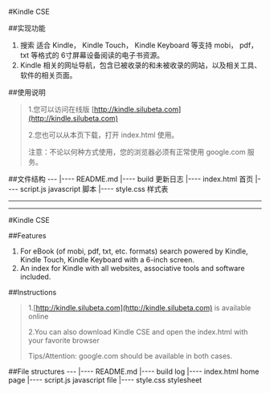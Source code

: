 #Kindle CSE

##实现功能
1.    搜索 适合 Kindle， Kindle Touch， Kindle Keyboard 等支持 mobi， pdf，txt 等格式的 6寸屏幕设备阅读的电子书资源。 
2.    Kindle 相关的网址导航，包含已被收录的和未被收录的网站，以及相关工具、软件的相关页面。

##使用说明
> 1.您可以访问在线版 [http://kindle.silubeta.com](http://kindle.silubeta.com)
>
> 2.您也可以从本页下载，打开 index.html 使用。
>
>注意：不论以何种方式使用，您的浏览器必须有正常使用 google.com 服务。

##文件结构
    ---
     |---- README.md
     |---- build                    更新日志
     |---- index.html               首页
     |---- script.js                javascript 脚本
     |---- style.css                样式表

*******************
*******************

#Kindle CSE

##Features
1. For eBook (of mobi, pdf, txt, etc. formats) search powered by Kindle, Kindle Touch, Kindle Keyboard with a 6-inch screen.
2. An index for Kindle with all websites, associative tools and software included.

##Instructions
> 1.[http://kindle.silubeta.com](http://kindle.silubeta.com) is available online
>
> 2.You can also download Kindle CSE and open the index.html with your favorite browser
>
>Tips/Attention: google.com should be available in both cases. 

##File structures
    ---
     |---- README.md
     |---- build                    log
     |---- index.html               home page
     |---- script.js                javascript file
     |---- style.css                stylesheet
